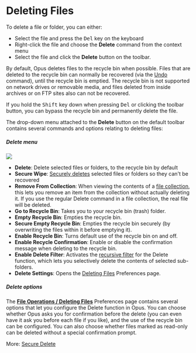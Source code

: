 # Deleting Files

To delete a file or folder, you can either:

- Select the file and press the <kbd>Del</kbd> key on the keyboard
- Right-click the file and choose the **Delete** command from the context menu
- Select the file and click the **Delete** button on the toolbar.

By default, Opus deletes files to the recycle bin when possible. Files that are deleted to the recycle bin can normally be recovered (via the [Undo](../tracking_and_undoing_file_operations.md) command), until the recycle bin is emptied. The recycle bin is not supported on network drives or removable media, and files deleted from inside archives or on FTP sites also can not be recovered.

If you hold the <kbd>Shift</kbd> key down when pressing <kbd>Del</kbd> or clicking the toolbar button, you can bypass the recycle bin and permanently delete the file.

The drop-down menu attached to the **Delete** button on the default toolbar contains several commands and options relating to deleting files:

##### Delete menu

<img src="/media/13/delete_dropdown.png" class="align-right" data-query="?nolink" />

- **Delete**: Delete selected files or folders, to the recycle bin by default
- **Secure Wipe**: [Securely deletes](/Manual/file_operations/copying_moving_and_deleting_files/deleting_files/secure_delete.md) selected files or folders so they can't be recovered
- **Remove From Collection**: When viewing the contents of a [file collection](/Manual/basic_concepts/virtual_file_system/file_collections/RAEDME.md), this lets you remove an item from the collection without actually deleting it. If you use the regular Delete command in a file collection, the real file will be deleted.
- **Go to Recycle Bin**: Takes you to your recycle bin (trash) folder.
- **Empty Recycle Bin**: Empties the recycle bin.
- **Secure Empty Recycle Bin**: Empties the recycle bin securely (by overwriting the files within it before emptying it).
- **Enable Recycle Bin**: Turns default use of the recycle bin on and off.
- **Enable Recycle Confirmation**: Enable or disable the confirmation message when deleting to the recycle bin.
- **Enable Delete Filter**: Activates the [recursive filter](../filtered_operations/RAEDME.md) for the Delete function, which lets you selectively delete the contents of selected sub-folders.
- **Delete Settings**: Opens the [Deleting Files](/Manual/preferences/preferences_categories/file_operations/deleting_files.md) Preferences page.

##### Delete options

The **[File Operations / Deleting Files](/Manual/preferences/preferences_categories/file_operations/deleting_files.md)** Preferences page contains several options that let you configure the Delete function in Opus. You can choose whether Opus asks you for confirmation before the delete (you can even have it ask you before each file if you like), and the use of the recycle bin can be configured. You can also choose whether files marked as read-only can be deleted without a special confirmation prompt.

More: [Secure Delete](/Manual/file_operations/copying_moving_and_deleting_files/deleting_files/secure_delete.md)  
